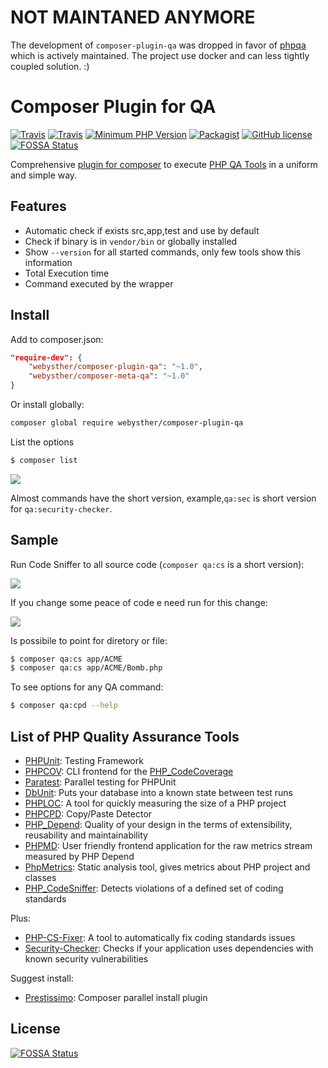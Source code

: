 # NOT MAINTANED ANYMORE

The development of `composer-plugin-qa` was dropped in favor of [phpqa](https://github.com/jakzal/phpqa) which is actively maintained. The project use docker and can less tightly coupled solution. :)

# Composer Plugin for QA

[![Travis](https://img.shields.io/travis/Webysther/composer-plugin-qa.svg?style=flat-square)](https://travis-ci.org/Webysther/composer-plugin-qa)
[![Travis](https://img.shields.io/badge/HHVM-tested-orange.svg?style=flat-square&maxAge=3600)](https://travis-ci.org/Webysther/composer-plugin-qa)
[![Minimum PHP Version](https://img.shields.io/badge/php-%3E%3D%205.3-8892BF.svg?style=flat-square&maxAge=3600)](https://php.net/)
[![Packagist](https://img.shields.io/packagist/v/Webysther/composer-plugin-qa.svg?style=flat-square)](https://packagist.org/packages/webysther/composer-plugin-qa)
[![GitHub license](https://img.shields.io/badge/license-MIT-blue.svg?style=flat-square&maxAge=3600)](https://raw.githubusercontent.com/Webysther/composer-plugin-qa/master/LICENSE)
[![FOSSA Status](https://app.fossa.io/api/projects/git%2Bgithub.com%2FWebysther%2Fcomposer-plugin-qa.svg?type=shield)](https://app.fossa.io/projects/git%2Bgithub.com%2FWebysther%2Fcomposer-plugin-qa?ref=badge_shield)

Comprehensive [plugin for composer](https://getcomposer.org/doc/articles/plugins.md#creating-a-plugin)
 to execute [PHP QA Tools](http://phpqatools.org) in a uniform and simple way.
 
## Features

- Automatic check if exists src,app,test and use by default
- Check if binary is in ```vendor/bin``` or globally installed
- Show ```--version``` for all started commands, only few tools show this information
- Total Execution time
- Command executed by the wrapper

## Install

Add to composer.json:

```json
"require-dev": {
    "webysther/composer-plugin-qa": "~1.0",
    "webysther/composer-meta-qa": "~1.0"
}
```

Or install globally:

```bash
composer global require webysther/composer-plugin-qa
```

List the options

```bash
$ composer list
```

![](https://pbs.twimg.com/media/CtOb2zfXYAAQ21O.jpg)

Almost commands have the short version, example,```qa:sec``` is short version for ```qa:security-checker```.

## Sample

Run Code Sniffer to all source code (```composer qa:cs``` is a short version):

![](https://pbs.twimg.com/media/CtOelj1WYAAHqrS.jpg)

If you change some peace of code e need run for this change:

![](https://pbs.twimg.com/media/CtOeVnyWYAAfQMx.jpg:large)

Is possibile to point for diretory or file:

```bash
$ composer qa:cs app/ACME
$ composer qa:cs app/ACME/Bomb.php
```

To see options for any QA command:

```bash
$ composer qa:cpd --help
```

## List of PHP Quality Assurance Tools

- [PHPUnit](https://github.com/sebastianbergmann/phpunit): Testing Framework
- [PHPCOV](https://github.com/sebastianbergmann/phpcov): CLI frontend for the [PHP_CodeCoverage](https://github.com/sebastianbergmann/php-code-coverage)
- [Paratest](https://github.com/brianium/paratest): Parallel testing for PHPUnit
- [DbUnit](https://github.com/sebastianbergmann/dbunit): Puts your database into a known state between test runs
- [PHPLOC](https://github.com/sebastianbergmann/phploc): A tool for quickly measuring the size of a PHP project
- [PHPCPD](https://github.com/sebastianbergmann/phpcpd): Copy/Paste Detector
- [PHP_Depend](https://github.com/pdepend/pdepend): Quality of your design in the terms of extensibility, reusability and maintainability
- [PHPMD](https://github.com/phpmd/phpmd): User friendly frontend application for the raw metrics stream measured by PHP Depend
- [PhpMetrics](https://github.com/phpmetrics/PhpMetrics): Static analysis tool, gives metrics about PHP project and classes
- [PHP_CodeSniffer](https://github.com/squizlabs/PHP_CodeSniffer): Detects violations of a defined set of coding standards

Plus: 

- [PHP-CS-Fixer](https://github.com/FriendsOfPHP/PHP-CS-Fixer): A tool to automatically fix coding standards issues
- [Security-Checker](https://github.com/sensiolabs/security-checker): Checks if your application uses dependencies with known security vulnerabilities

Suggest install:

- [Prestissimo](https://github.com/hirak/prestissimo): Composer parallel install plugin


## License
[![FOSSA Status](https://app.fossa.io/api/projects/git%2Bgithub.com%2FWebysther%2Fcomposer-plugin-qa.svg?type=large)](https://app.fossa.io/projects/git%2Bgithub.com%2FWebysther%2Fcomposer-plugin-qa?ref=badge_large)